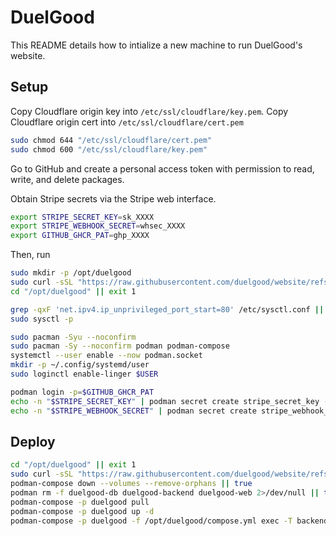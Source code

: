 # DuelGood

This README details how to intialize a new machine to run DuelGood's website.

## Setup

Copy Cloudflare origin key into `/etc/ssl/cloudflare/key.pem`.
Copy Cloudflare origin cert into `/etc/ssl/cloudflare/cert.pem`

```sh
sudo chmod 644 "/etc/ssl/cloudflare/cert.pem"
sudo chmod 600 "/etc/ssl/cloudflare/key.pem"
```

Go to GitHub and create a personal access token with permission
to read, write, and delete packages.

Obtain Stripe secrets via the Stripe web interface.

```sh
export STRIPE_SECRET_KEY=sk_XXXX
export STRIPE_WEBHOOK_SECRET=whsec_XXXX
export GITHUB_GHCR_PAT=ghp_XXXX
```

Then, run

```sh
sudo mkdir -p /opt/duelgood
sudo curl -sSL "https://raw.githubusercontent.com/duelgood/website/refs/heads/main/compose.yml?$(date +%s)" -o /opt/duelgood/compose.yml
cd "/opt/duelgood" || exit 1

grep -qxF 'net.ipv4.ip_unprivileged_port_start=80' /etc/sysctl.conf || echo 'net.ipv4.ip_unprivileged_port_start=80' | sudo tee -a /etc/sysctl.conf
sudo sysctl -p

sudo pacman -Syu --noconfirm
sudo pacman -Sy --noconfirm podman podman-compose
systemctl --user enable --now podman.socket
mkdir -p ~/.config/systemd/user
sudo loginctl enable-linger $USER

podman login -p=$GITHUB_GHCR_PAT
echo -n "$STRIPE_SECRET_KEY" | podman secret create stripe_secret_key -
echo -n "$STRIPE_WEBHOOK_SECRET" | podman secret create stripe_webhook_secret -
```

## Deploy

```sh
cd "/opt/duelgood" || exit 1
sudo curl -sSL "https://raw.githubusercontent.com/duelgood/website/refs/heads/main/compose.yml?$(date +%s)" -o /opt/duelgood/compose.yml
podman-compose down --volumes --remove-orphans || true
podman rm -f duelgood-db duelgood-backend duelgood-web 2>/dev/null || true
podman-compose -p duelgood pull
podman-compose -p duelgood up -d
podman-compose -p duelgood -f /opt/duelgood/compose.yml exec -T backend sh -c "flask db init 2>/dev/null || true; flask db migrate || true; flask db upgrade || true"
```
